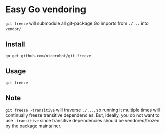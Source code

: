 # Easy Go vendoring

`git freeze` will submodule all git-package Go imports from `./...` into `vendor/`.

## Install

    go get github.com/nicerobot/git-freeze

## Usage

    git freeze

## Note

`git freeze -transitive` will traverse `./...`, so running it multiple times will continually freeze transitive dependencies. But, ideally, you do not want to use `-transitive` since transitive dependencies should be vendored/frozen by the package maintainer.
